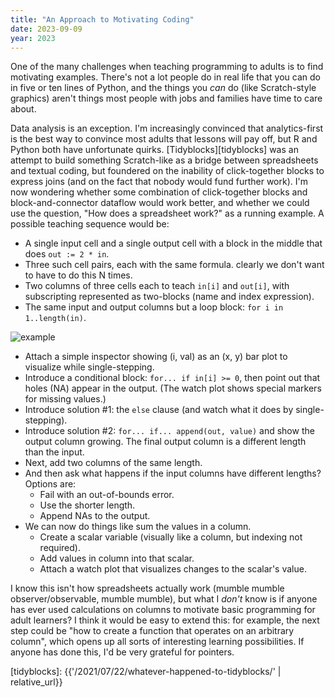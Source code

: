 ```yaml
---
title: "An Approach to Motivating Coding"
date: 2023-09-09
year: 2023
---
```


One of the many challenges when teaching programming to adults is
to find motivating examples.
There's not a lot people do in real life
that you can do in five or ten lines of Python,
and the things you *can* do (like Scratch-style graphics)
aren't things most people with jobs and families have time to care about.

Data analysis is an exception.
I'm increasingly convinced that analytics-first
is the best way to convince most adults that lessons will pay off,
but R and Python both have unfortunate quirks.
[Tidyblocks][tidyblocks] was an attempt to build something Scratch-like
as a bridge between spreadsheets and textual coding,
but foundered on the inability of click-together blocks to express joins
(and on the fact that nobody would fund further work).
I'm now wondering whether some combination of click-together blocks
and block-and-connector dataflow would work better,
and whether we could use the question, "How does a spreadsheet work?"
as a running example.
A possible teaching sequence would be:

<ul>
  <li>
    A single input cell and a single output cell
    with a block in the middle that does <code>out := 2 * in</code>.
  </li>
  <li>
    Three such cell pairs, each with the same formula.
    clearly we don't want to have to do this N times.
  </li>
  <li>
    Two columns of three cells each to teach <code>in[i]</code> and <code>out[i]</code>,
    with subscripting represented as two-blocks (name and index expression).
  </li>
  <li>
    The same input and output columns but a loop block: <code>for i in 1..length(in)</code>.
  </li>
</ul>

<img src="{{'/files/2023/block-column-transform.svg' | relative_url}}" alt="example">

<ul>
  <li>
    Attach a simple inspector showing (i, val) as an (x, y) bar plot to visualize while single-stepping.
  </li>
  <li>
    Introduce a conditional block: <code>for... if in[i] >= 0</code>,
    then point out that holes (NA) appear in the output.
    (The watch plot shows special markers for missing values.)
  </li>
  <li>
    Introduce solution #1: the <code>else</code> clause
    (and watch what it does by single-stepping).
  </li>
  <li>
    Introduce solution #2: <code>for... if... append(out, value)</code> and show the output column growing.
    The final output column is a different length than the input.
  </li>
  <li>
    Next, add two columns of the same length.
  </li>
  <li>
    And then ask what happens if the input columns have different lengths? Options are:
    <ul>
      <li>Fail with an out-of-bounds error.</li>
      <li>Use the shorter length.</li>
      <li>Append NAs to the output.</li>
    </ul>
  </li>
  <li>
    We can now do things like sum the values in a column.
    <ul>
      <li>Create a scalar variable (visually like a column, but indexing not required).</li>
      <li>Add values in column into that scalar.</li>
      <li>Attach a watch plot that visualizes changes to the scalar's value.</li>
    </ul>
  </li>
</ul>

I know this isn't how spreadsheets actually work (mumble mumble observer/observable, mumble mumble),
but what I *don't* know is if anyone has ever used calculations on columns
to motivate basic programming for adult learners?
I think it would be easy to extend this:
for example,
the next step could be "how to create a function that operates on an arbitrary column",
which opens up all sorts of interesting learning possibilities.
If anyone has done this,
I'd be very grateful for pointers.

[tidyblocks]: {{'/2021/07/22/whatever-happened-to-tidyblocks/' | relative_url}}
